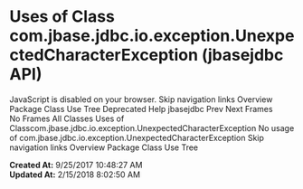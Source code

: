 # Uses of Class com.jbase.jdbc.io.exception.UnexpectedCharacterException (jbasejdbc   API)

JavaScript is disabled on your browser. Skip navigation links Overview Package Class Use Tree Deprecated Help jbasejdbc Prev Next Frames No Frames All Classes Uses of Classcom.jbase.jdbc.io.exception.UnexpectedCharacterException No usage of com.jbase.jdbc.io.exception.UnexpectedCharacterException Skip navigation links Overview Package Class Use Tree  

**Created At:** 9/25/2017 10:48:27 AM  
**Updated At:** 2/15/2018 8:02:50 AM  

